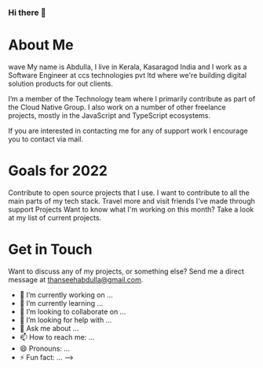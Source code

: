 ### Hi there 👋

# About Me
wave My name is Abdulla, I live in Kerala, Kasaragod India and I work as a Software Engineer at ccs technologies pvt ltd where we're building digital solution products for out clients.

I’m a member of the Technology team where I primarily contribute as part of the Cloud Native Group. I also work on a number of other freelance projects, mostly in the JavaScript and TypeScript ecosystems.

If you are interested in contacting me for any of support work I encourage you to contact via mail.

# Goals for 2022
Contribute to open source projects that I use. I want to contribute to all the main parts of my tech stack.
Travel more and visit friends I've made through support
Projects
Want to know what I'm working on this month? Take a look at my list of current projects.

# Get in Touch
Want to discuss any of my projects, or something else? Send me a direct message at thanseehabdulla@gmail.com.

- 🔭 I’m currently working on ...
- 🌱 I’m currently learning ...
- 👯 I’m looking to collaborate on ...
- 🤔 I’m looking for help with ...
- 💬 Ask me about ...
- 📫 How to reach me: ...
- 😄 Pronouns: ...
- ⚡ Fun fact: ...
-->
